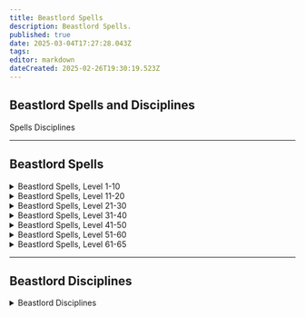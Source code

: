 ```yaml
---
title: Beastlord Spells
description: Beastlord Spells.
published: true
date: 2025-03-04T17:27:28.043Z
tags: 
editor: markdown
dateCreated: 2025-02-26T19:30:19.523Z
---
```


## Beastlord Spells and Disciplines

Spells
Disciplines

---

## Beastlord Spells

<details>
	<summary> Beastlord Spells, Level 1-10 </summary>

|Spell Name|Level|
|---|---|
|<a href="https://www.thjdi.cc/spell/16172" target="_blank">Bite of the Asp</a>|1|
|<a href="https://www.thjdi.cc/spell/5011" target="_blank">Salve</a>|1|
|<a href="https://www.thjdi.cc/spell/238" target="_blank">Sense Animals</a>|2|
|<a href="https://www.thjdi.cc/spell/225" target="_blank">Endure Cold</a>|3|
|<a href="https://www.thjdi.cc/spell/213" target="_blank">Cure Disease</a>|4|
|<a href="https://www.thjdi.cc/spell/201" target="_blank">Flash of Light</a>|5|
|<a href="https://www.thjdi.cc/spell/200" target="_blank">Minor Healing</a>|6|
|<a href="https://www.thjdi.cc/spell/267" target="_blank">Inner Fire</a>|7|
|<a href="https://www.thjdi.cc/spell/2612" target="_blank">Spirit of Sharik</a>|8|
|<a href="https://www.thjdi.cc/spell/224" target="_blank">Endure Fire</a>|9|
|<a href="https://www.thjdi.cc/spell/2611" target="_blank">Sharik's Replenishing</a>|9|
|<a href="https://www.thjdi.cc/spell/274" target="_blank">Scale Skin</a>|10|

</details>

<details>
	<summary> Beastlord Spells, Level 11-20 </summary>

|Spell Name|Level|
|---|---|
|<a href="https://www.thjdi.cc/spell/271" target="_blank">Fleeting Fury</a>|11|
|<a href="https://www.thjdi.cc/spell/2619" target="_blank">Yekan's Quickening</a>|11|
|<a href="https://www.thjdi.cc/spell/2068" target="_blank">Blast of Frost</a>|12|
|<a href="https://www.thjdi.cc/spell/203" target="_blank">Cure Poison</a>|13|
|<a href="https://www.thjdi.cc/spell/2635" target="_blank">Spirit of Lightning</a>|13|
|<a href="https://www.thjdi.cc/spell/75" target="_blank">Sicken</a>|14|
|<a href="https://www.thjdi.cc/spell/40" target="_blank">Strengthen</a>|14|
|<a href="https://www.thjdi.cc/spell/2613" target="_blank">Keshuval's Rejuvenation</a>|15|
|<a href="https://www.thjdi.cc/spell/2633" target="_blank">Spirit of Khaliz</a>|15|
|<a href="https://www.thjdi.cc/spell/276" target="_blank">Serpent Sight</a>|16|
|<a href="https://www.thjdi.cc/spell/279" target="_blank">Spirit of Bear</a>|17|
|<a href="https://www.thjdi.cc/spell/211" target="_blank">Summon Drink</a>|17|
|<a href="https://www.thjdi.cc/spell/227" target="_blank">Endure Poison</a>|18|
|<a href="https://www.thjdi.cc/spell/2636" target="_blank">Spirit of the Blizzard</a>|18|
|<a href="https://www.thjdi.cc/spell/277" target="_blank">Tainted Breath</a>|19|
|<a href="https://www.thjdi.cc/spell/3583" target="_blank">Tiny Companion</a>|19|
|<a href="https://www.thjdi.cc/spell/270" target="_blank">Drowsy</a>|20|
|<a href="https://www.thjdi.cc/spell/17" target="_blank">Light Healing</a>|20|

</details>

<details>
	<summary> Beastlord Spells, Level 21-30 </summary>

|Spell Name|Level|
|---|---|
|<a href="https://www.thjdi.cc/spell/2614" target="_blank">Spirit of Keshuval</a>|21|
|<a href="https://www.thjdi.cc/spell/226" target="_blank">Endure Disease</a>|22|
|<a href="https://www.thjdi.cc/spell/345" target="_blank">Shrink</a>|23|
|<a href="https://www.thjdi.cc/spell/278" target="_blank">Spirit of Wolf</a>|24|
|<a href="https://www.thjdi.cc/spell/86" target="_blank">Enduring Breath</a>|25|
|<a href="https://www.thjdi.cc/spell/282" target="_blank">Spirit Strike</a>|26|
|<a href="https://www.thjdi.cc/spell/283" target="_blank">Turtle Skin</a>|26|
|<a href="https://www.thjdi.cc/spell/2615" target="_blank">Herikol's Soothing</a>|27|
|<a href="https://www.thjdi.cc/spell/2637" target="_blank">Spirit of Inferno</a>|28|
|<a href="https://www.thjdi.cc/spell/147" target="_blank">Spirit Strength</a>|28|
|<a href="https://www.thjdi.cc/spell/3690" target="_blank">Bond of the Wild</a>|29|
|<a href="https://www.thjdi.cc/spell/79" target="_blank">Spirit Sight</a>|29|
|<a href="https://www.thjdi.cc/spell/50" target="_blank">Summon Food</a>|29|
|<a href="https://www.thjdi.cc/spell/2616" target="_blank">Spirit of Herikol</a>|30|

</details>

<details>
	<summary> Beastlord Spells, Level 31-40 </summary>

|Spell Name|Level|
|---|---|
|<a href="https://www.thjdi.cc/spell/1285" target="_blank">Summon Companion</a>|31|
|<a href="https://www.thjdi.cc/spell/261" target="_blank">Levitate</a>|32|
|<a href="https://www.thjdi.cc/spell/3568" target="_blank">Ice Spear</a>|33|
|<a href="https://www.thjdi.cc/spell/228" target="_blank">Endure Magic</a>|34|
|<a href="https://www.thjdi.cc/spell/48" target="_blank">Cancel Magic</a>|35|
|<a href="https://www.thjdi.cc/spell/434" target="_blank">Envenomed Breath</a>|35|
|<a href="https://www.thjdi.cc/spell/12" target="_blank">Healing</a>|36|
|<a href="https://www.thjdi.cc/spell/2617" target="_blank">Yekan's Recovery</a>|36|
|<a href="https://www.thjdi.cc/spell/149" target="_blank">Spirit of Ox</a>|37|
|<a href="https://www.thjdi.cc/spell/146" target="_blank">Spirit of Monkey</a>|38|
|<a href="https://www.thjdi.cc/spell/2638" target="_blank">Spirit of the Scorpion</a>|38|
|<a href="https://www.thjdi.cc/spell/4054" target="_blank">Spirit of the Shrew</a>|39|
|<a href="https://www.thjdi.cc/spell/2618" target="_blank">Spirit of Yekan</a>|39|
|<a href="https://www.thjdi.cc/spell/3689" target="_blank">Malaria</a>|40|

</details>

<details>
	<summary> Beastlord Spells, Level 41-50 </summary>

|Spell Name|Level|
|---|---|
|<a href="https://www.thjdi.cc/spell/151" target="_blank">Raging Strength</a>|41|
|<a href="https://www.thjdi.cc/spell/2176" target="_blank">Spiritual Light</a>|41|
|<a href="https://www.thjdi.cc/spell/2178" target="_blank">Spiritual Brawn</a>|42|
|<a href="https://www.thjdi.cc/spell/42" target="_blank">Invisibility</a>|43|
|<a href="https://www.thjdi.cc/spell/162" target="_blank">Listless Power</a>|44|
|<a href="https://www.thjdi.cc/spell/4055" target="_blank">Pack Shrew</a>|44|
|<a href="https://www.thjdi.cc/spell/96" target="_blank">Counteract Disease</a>|45|
|<a href="https://www.thjdi.cc/spell/2621" target="_blank">Spirit of Kashek</a>|46|
|<a href="https://www.thjdi.cc/spell/2639" target="_blank">Spirit of Vermin</a>|46|
|<a href="https://www.thjdi.cc/spell/4079" target="_blank">Ward of Calliav</a>|46|
|<a href="https://www.thjdi.cc/spell/308" target="_blank">Frenzy</a>|47|
|<a href="https://www.thjdi.cc/spell/3569" target="_blank">Frost Shard</a>|47|
|<a href="https://www.thjdi.cc/spell/2625" target="_blank">Omakin's Alacrity</a>|47|
|<a href="https://www.thjdi.cc/spell/649" target="_blank">Protect</a>|48|
|<a href="https://www.thjdi.cc/spell/6874" target="_blank">Spirit Salve</a>|48|
|<a href="https://www.thjdi.cc/spell/2620" target="_blank">Vigor of Zehkes</a>|49|
|<a href="https://www.thjdi.cc/spell/2634" target="_blank">Sha's Lethargy</a>|50|

</details>

<details>
	<summary> Beastlord Spells, Level 51-60 </summary>

|Spell Name|Level|
|---|---|
|<a href="https://www.thjdi.cc/spell/1685" target="_blank">Muzzle of Mardu</a>|51|
|<a href="https://www.thjdi.cc/spell/63" target="_blank">Resist Disease</a>|51|
|<a href="https://www.thjdi.cc/spell/2640" target="_blank">Spirit of Wind</a>|51|
|<a href="https://www.thjdi.cc/spell/46" target="_blank">Ultravision</a>|51|
|<a href="https://www.thjdi.cc/spell/2622" target="_blank">Aid of Khurenz</a>|52|
|<a href="https://www.thjdi.cc/spell/161" target="_blank">Health</a>|52|
|<a href="https://www.thjdi.cc/spell/2177" target="_blank">Spiritual Radiance</a>|52|
|<a href="https://www.thjdi.cc/spell/435" target="_blank">Venom of the Snake</a>|52|
|<a href="https://www.thjdi.cc/spell/152" target="_blank">Deftness</a>|53|
|<a href="https://www.thjdi.cc/spell/2641" target="_blank">Spirit of the Storm</a>|53|
|<a href="https://www.thjdi.cc/spell/167" target="_blank">Talisman of Tnarg</a>|53|
|<a href="https://www.thjdi.cc/spell/153" target="_blank">Furious Strength</a>|54|
|<a href="https://www.thjdi.cc/spell/3570" target="_blank">Ice Shard</a>|54|
|<a href="https://www.thjdi.cc/spell/62" target="_blank">Resist Poison</a>|54|
|<a href="https://www.thjdi.cc/spell/2623" target="_blank">Spirit of Omakin</a>|54|
|<a href="https://www.thjdi.cc/spell/2890" target="_blank">Spirit of Snow</a>|54|
|<a href="https://www.thjdi.cc/spell/145" target="_blank">Chloroplast</a>|55|
|<a href="https://www.thjdi.cc/spell/2624" target="_blank">Sha's Restoration</a>|55|
|<a href="https://www.thjdi.cc/spell/163" target="_blank">Incapacitate</a>|56|
|<a href="https://www.thjdi.cc/spell/431" target="_blank">Shifting Shield</a>|56|
|<a href="https://www.thjdi.cc/spell/2888" target="_blank">Spirit of Flame</a>|56|
|<a href="https://www.thjdi.cc/spell/2626" target="_blank">Spirit of Zehkes</a>|56|
|<a href="https://www.thjdi.cc/spell/157" target="_blank">Dexterity</a>|57|
|<a href="https://www.thjdi.cc/spell/15" target="_blank">Greater Healing</a>|57|
|<a href="https://www.thjdi.cc/spell/158" target="_blank">Stamina</a>|57|
|<a href="https://www.thjdi.cc/spell/4080" target="_blank">Guard of Calliav</a>|58|
|<a href="https://www.thjdi.cc/spell/49" target="_blank">Nullify Magic</a>|58|
|<a href="https://www.thjdi.cc/spell/2627" target="_blank">Spirit of Khurenz</a>|58|
|<a href="https://www.thjdi.cc/spell/168" target="_blank">Talisman of Altuna</a>|58|
|<a href="https://www.thjdi.cc/spell/510" target="_blank">Blizzard Blast</a>|59|
|<a href="https://www.thjdi.cc/spell/1290" target="_blank">Chloroblast</a>|59|
|<a href="https://www.thjdi.cc/spell/2628" target="_blank">Sha's Ferocity</a>|59|
|<a href="https://www.thjdi.cc/spell/2629" target="_blank">Spiritual Purity</a>|59|
|<a href="https://www.thjdi.cc/spell/170" target="_blank">Alacrity</a>|60|
|<a href="https://www.thjdi.cc/spell/2941" target="_blank">Savagery</a>|60|
|<a href="https://www.thjdi.cc/spell/2942" target="_blank">Sha's Advantage</a>|60|
|<a href="https://www.thjdi.cc/spell/2631" target="_blank">Spirit of Khati Sha</a>|60|
|<a href="https://www.thjdi.cc/spell/2630" target="_blank">Spiritual Strength</a>|60|

</details>

<details>
	<summary> Beastlord Spells, Level 61-65 </summary>

|Spell Name|Level|
|---|---|
|<a href="https://www.thjdi.cc/spell/1526" target="_blank">Annul Magic</a>|61|
|<a href="https://www.thjdi.cc/spell/95" target="_blank">Counteract Poison</a>|61|
|<a href="https://www.thjdi.cc/spell/6740" target="_blank">Growl of the Leopard</a>|61|
|<a href="https://www.thjdi.cc/spell/3455" target="_blank">Healing of Sorsha</a>|61|
|<a href="https://www.thjdi.cc/spell/3454" target="_blank">Infusion of Spirit</a>|61|
|<a href="https://www.thjdi.cc/spell/3492" target="_blank">Scorpion Venom</a>|61|
|<a href="https://www.thjdi.cc/spell/1571" target="_blank">Talisman of Shadoo</a>|61|
|<a href="https://www.thjdi.cc/spell/3457" target="_blank">Spirit of Arag</a>|62|
|<a href="https://www.thjdi.cc/spell/3456" target="_blank">Spiritual Vigor</a>|62|
|<a href="https://www.thjdi.cc/spell/1585" target="_blank">Talisman of Kragg</a>|62|
|<a href="https://www.thjdi.cc/spell/98" target="_blank">Abolish Disease</a>|63|
|<a href="https://www.thjdi.cc/spell/3458" target="_blank">Arag's Celerity</a>|63|
|<a href="https://www.thjdi.cc/spell/171" target="_blank">Celerity</a>|63|
|<a href="https://www.thjdi.cc/spell/3493" target="_blank">Frost Spear</a>|63|
|<a href="https://www.thjdi.cc/spell/3459" target="_blank">Spirit of Rellic</a>|63|
|<a href="https://www.thjdi.cc/spell/1570" target="_blank">Talisman of Jasinth</a>|63|
|<a href="https://www.thjdi.cc/spell/4081" target="_blank">Protection of Calliav</a>|64|
|<a href="https://www.thjdi.cc/spell/1568" target="_blank">Regrowth</a>|64|
|<a href="https://www.thjdi.cc/spell/3461" target="_blank">Spirit of Sorsha</a>|64|
|<a href="https://www.thjdi.cc/spell/3460" target="_blank">Spiritual Dominion</a>|64|
|<a href="https://www.thjdi.cc/spell/1575" target="_blank">Acumen</a>|65|
|<a href="https://www.thjdi.cc/spell/4972" target="_blank">Ancient: Frozen Chaos</a>|65|
|<a href="https://www.thjdi.cc/spell/3463" target="_blank">Ferocity</a>|65|
|<a href="https://www.thjdi.cc/spell/32" target="_blank">Plague</a>|65|
|<a href="https://www.thjdi.cc/spell/3462" target="_blank">Sha's Revenge</a>|65|
|<a href="https://www.thjdi.cc/spell/4876" target="_blank">Trushar's Frost</a>|65|
|<a href="https://www.thjdi.cc/spell/4875" target="_blank">Trushar's Mending</a>|65|
|<a href="https://www.thjdi.cc/spell/4874" target="_blank">Turepta Blood</a>|65|
</details>

---

## Beastlord Disciplines

<details>
	<summary> Beastlord Disciplines </summary>

|Discipline Name|Level|
|---|---|
|<a href="https://www.thjdi.cc/spell/4585" target="_blank">Resistant Discipline</a>|51|
|<a href="https://www.thjdi.cc/spell/4587" target="_blank">Fearless Discipline</a>|54|
|<a href="https://www.thjdi.cc/spell/4671" target="_blank">Protective Spirit Discipline</a>|55|
|<a href="https://www.thjdi.cc/spell/4678" target="_blank">Bestial Fury Discipline</a>|60|

</details>